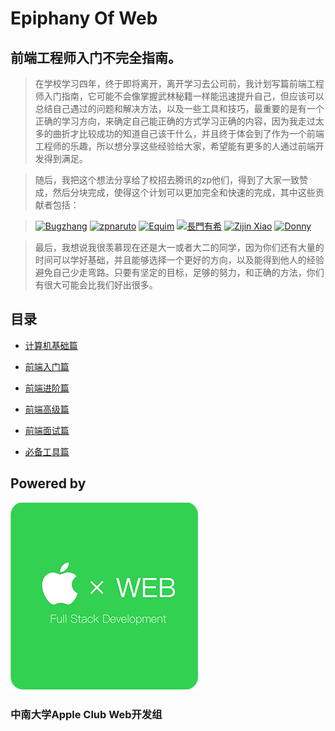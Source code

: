 # Epiphany Of Web

## 前端工程师入门不完全指南。

> 在学校学习四年，终于即将离开，离开学习去公司前，我计划写篇前端工程师入门指南，它可能不会像掌握武林秘籍一样能迅速提升自己，但应该可以总结自己遇过的问题和解决方法，以及一些工具和技巧，最重要的是有一个正确的学习方向，来确定自己能正确的方式学习正确的内容，因为我走过太多的曲折才比较成功的知道自己该干什么，并且终于体会到了作为一个前端工程师的乐趣，所以想分享这些经验给大家，希望能有更多的人通过前端开发得到满足。

> 随后，我把这个想法分享给了校招去腾讯的zp他们，得到了大家一致赞成，然后分块完成，使得这个计划可以更加完全和快速的完成，其中这些贡献者包括：

> [![Bugzhang](https://avatars2.githubusercontent.com/u/9525158?v=3&s=100 "Bugzhang")](https://github.com/rhythm1995)
> [![zpnaruto](https://avatars2.githubusercontent.com/u/15168814?v=3&s=100 "zpnaruto")](https://github.com/zpnaruto)
> [![Equim](https://avatars3.githubusercontent.com/u/17795845?v=3&s=100 "Equim")](https://github.com/Equim-chan)
> [![長門有希](https://avatars3.githubusercontent.com/u/21074571?v=3&s=100 "Yuki-Nagato")](https://github.com/Yuki-Nagato)
> [![Zijin Xiao](https://avatars3.githubusercontent.com/u/4846135?v=3&s=100 "Zijin Xiao")](https://github.com/jxpxxzj)
> [![Donny](https://avatars2.githubusercontent.com/u/22200374?v=3&s=100 "Donny-Hikari")](https://github.com/Donny-Hikari)


> 最后，我想说我很羡慕现在还是大一或者大二的同学，因为你们还有大量的时间可以学好基础，并且能够选择一个更好的方向，以及能得到他人的经验避免自己少走弯路。只要有坚定的目标，足够的努力，和正确的方法，你们有很大可能会比我们好出很多。

## 目录

- [计算机基础篇](https://github.com/CSU-Apple-Lab/epiphany-of-web/blob/master/1.md)

- [前端入门篇](https://github.com/CSU-Apple-Lab/epiphany-of-web/blob/master/2.md)

- [前端进阶篇](https://github.com/CSU-Apple-Lab/epiphany-of-web/blob/master/3.md)

- [前端高级篇](https://github.com/CSU-Apple-Lab/epiphany-of-web/blob/master/4.md)

- [前端面试篇](https://github.com/CSU-Apple-Lab/epiphany-of-web/blob/master/5.md)

- [必备工具篇](https://github.com/CSU-Apple-Lab/epiphany-of-web/blob/master/6.md)


## Powered by
![CSU APPLE WEB](https://raw.githubusercontent.com/CSU-Apple-Lab/epiphany-of-web/master/logo-web.png)
### 中南大学Apple Club Web开发组
